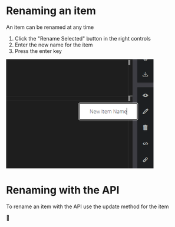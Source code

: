 # Renaming an item

An item can be renamed at any time 

1. Click the "Rename Selected" button in the right controls
2. Enter the new name for the item
3. Press the enter key 

<img src="https://github.com/OliBlade/3Cols/blob/master/DocImages/RenameItemButton.png?raw=true" 
alt="Rename Button Image" width="400" />

# Renaming with the API

To rename an item with the API use the update method for the item

🎉
